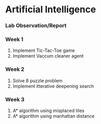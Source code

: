 <h1>Artificial Intelligence</h1>
<h3>Lab Observation/Report</h3>
<break></break>
<h3>Week 1</h3>
<ol>
  <li>Implement Tic-Tac-Toe game</li>
  <li>Implement Vaccum cleaner agent</li>
</ol>
<h3>Week 2</h3>
<ol>
  <li>Solve 8 puzzle problem</li>
  <li>Implement itterative deepening search</li>
</ol>
<h3>Week 3</h3>
<ol>
  <li>A* algorithm using misplaced tiles</li>
  <li>A* algorithm using manhattan distance</li>
</ol>
